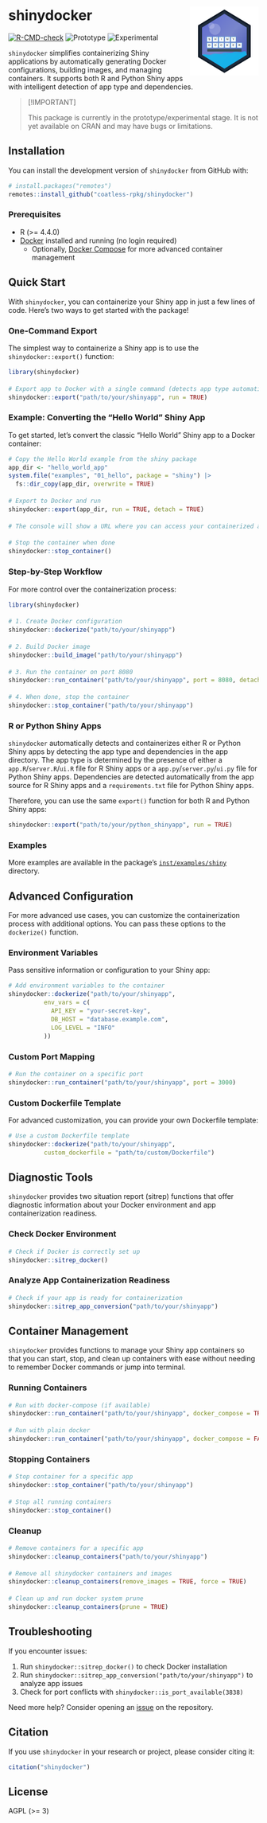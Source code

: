 
<!-- README.md is generated from README.Rmd. Please edit that file -->

# shinydocker <a href="https://r-pkgs.thecoatlessprofessor.com/shinydocker/"><img src="man/figures/shinydocker-animated-logo.svg" align="right" height="138" alt="hex logo for shinydocker" /></a>

<!-- badges: start -->

[![R-CMD-check](https://github.com/coatless-rpkg/shinydocker/actions/workflows/R-CMD-check.yaml/badge.svg)](https://github.com/coatless-rpkg/shinydocker/actions/workflows/R-CMD-check.yaml)
![Prototype](https://img.shields.io/badge/Status-Prototype-orange)
![Experimental](https://img.shields.io/badge/Status-Experimental-blue)
<!-- badges: end -->

`shinydocker` simplifies containerizing Shiny applications by
automatically generating Docker configurations, building images, and
managing containers. It supports both R and Python Shiny apps with
intelligent detection of app type and dependencies.

> \[!IMPORTANT\]
>
> This package is currently in the prototype/experimental stage. It is
> not yet available on CRAN and may have bugs or limitations.

## Installation

You can install the development version of `shinydocker` from GitHub
with:

``` r
# install.packages("remotes")
remotes::install_github("coatless-rpkg/shinydocker")
```

### Prerequisites

- R (\>= 4.4.0)
- [Docker](https://www.docker.com/products/docker-desktop) installed and
  running (no login required)
  - Optionally, [Docker
    Compose](https://docs.docker.com/compose/install/) for more advanced
    container management

## Quick Start

With `shinydocker`, you can containerize your Shiny app in just a few
lines of code. Here’s two ways to get started with the package!

### One-Command Export

The simplest way to containerize a Shiny app is to use the
`shinydocker::export()` function:

``` r
library(shinydocker)

# Export app to Docker with a single command (detects app type automatically)
shinydocker::export("path/to/your/shinyapp", run = TRUE)
```

### Example: Converting the “Hello World” Shiny App

To get started, let’s convert the classic “Hello World” Shiny app to a
Docker container:

``` r
# Copy the Hello World example from the shiny package
app_dir <- "hello_world_app"
system.file("examples", "01_hello", package = "shiny") |>
  fs::dir_copy(app_dir, overwrite = TRUE)

# Export to Docker and run
shinydocker::export(app_dir, run = TRUE, detach = TRUE)

# The console will show a URL where you can access your containerized app

# Stop the container when done
shinydocker::stop_container()
```

### Step-by-Step Workflow

For more control over the containerization process:

``` r
library(shinydocker)

# 1. Create Docker configuration
shinydocker::dockerize("path/to/your/shinyapp")

# 2. Build Docker image 
shinydocker::build_image("path/to/your/shinyapp")

# 3. Run the container on port 8080
shinydocker::run_container("path/to/your/shinyapp", port = 8080, detach = TRUE)

# 4. When done, stop the container
shinydocker::stop_container("path/to/your/shinyapp")
```

### R or Python Shiny Apps

`shinydocker` automatically detects and containerizes either R or Python
Shiny apps by detecting the app type and dependencies in the app
directory. The app type is determined by the presence of either a
`app.R`/`server.R`/`ui.R` file for R Shiny apps or a
`app.py`/`server.py`/`ui.py` file for Python Shiny apps. Dependencies
are detected automatically from the app source for R Shiny apps and a
`requirements.txt` file for Python Shiny apps.

Therefore, you can use the same `export()` function for both R and
Python Shiny apps:

``` r
shinydocker::export("path/to/your/python_shinyapp", run = TRUE)
```

### Examples

More examples are available in the package’s
[`inst/examples/shiny`](inst/examples/shiny) directory.

## Advanced Configuration

For more advanced use cases, you can customize the containerization
process with additional options. You can pass these options to the
`dockerize()` function.

### Environment Variables

Pass sensitive information or configuration to your Shiny app:

``` r
# Add environment variables to the container
shinydocker::dockerize("path/to/your/shinyapp", 
          env_vars = c(
            API_KEY = "your-secret-key",
            DB_HOST = "database.example.com",
            LOG_LEVEL = "INFO"
          ))
```

### Custom Port Mapping

``` r
# Run the container on a specific port
shinydocker::run_container("path/to/your/shinyapp", port = 3000)
```

### Custom Dockerfile Template

For advanced customization, you can provide your own Dockerfile
template:

``` r
# Use a custom Dockerfile template
shinydocker::dockerize("path/to/your/shinyapp", 
          custom_dockerfile = "path/to/custom/Dockerfile")
```

## Diagnostic Tools

`shinydocker` provides two situation report (sitrep) functions that
offer diagnostic information about your Docker environment and app
containerization readiness.

### Check Docker Environment

``` r
# Check if Docker is correctly set up
shinydocker::sitrep_docker()
```

### Analyze App Containerization Readiness

``` r
# Check if your app is ready for containerization
shinydocker::sitrep_app_conversion("path/to/your/shinyapp")
```

## Container Management

`shinydocker` provides functions to manage your Shiny app containers so
that you can start, stop, and clean up containers with ease without
needing to remember Docker commands or jump into terminal.

### Running Containers

``` r
# Run with docker-compose (if available)
shinydocker::run_container("path/to/your/shinyapp", docker_compose = TRUE)

# Run with plain docker
shinydocker::run_container("path/to/your/shinyapp", docker_compose = FALSE)
```

### Stopping Containers

``` r
# Stop container for a specific app
shinydocker::stop_container("path/to/your/shinyapp")

# Stop all running containers
shinydocker::stop_container()
```

### Cleanup

``` r
# Remove containers for a specific app
shinydocker::cleanup_containers("path/to/your/shinyapp")

# Remove all shinydocker containers and images
shinydocker::cleanup_containers(remove_images = TRUE, force = TRUE)

# Clean up and run docker system prune
shinydocker::cleanup_containers(prune = TRUE)
```

## Troubleshooting

If you encounter issues:

1.  Run `shinydocker::sitrep_docker()` to check Docker installation
2.  Run `shinydocker::sitrep_app_conversion("path/to/your/shinyapp")` to
    analyze app issues
3.  Check for port conflicts with `shinydocker::is_port_available(3838)`

Need more help? Consider opening an
[issue](https://github.com/coatless-rpkg/shinydocker/issues/new) on the
repository.

## Citation

If you use `shinydocker` in your research or project, please consider
citing it:

``` r
citation("shinydocker")
```

## License

AGPL (\>= 3)
